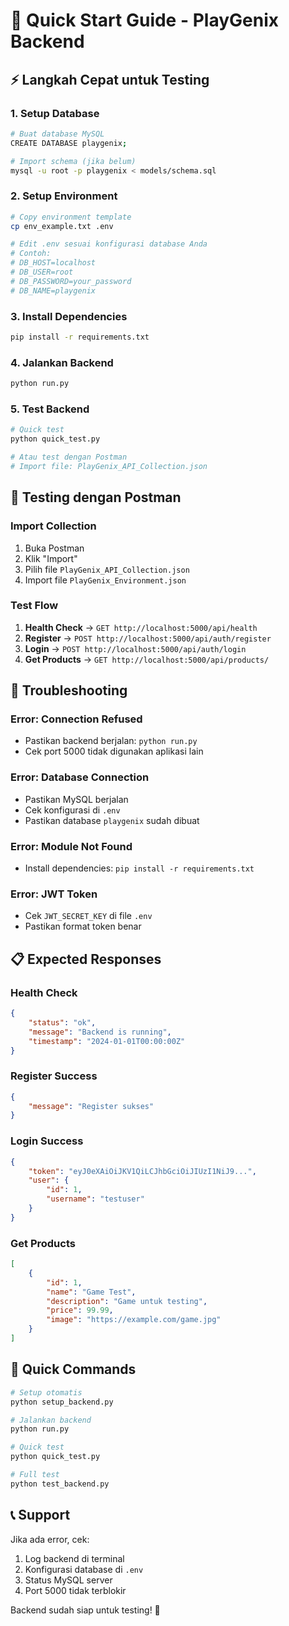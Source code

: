 # 🚀 Quick Start Guide - PlayGenix Backend

## ⚡ Langkah Cepat untuk Testing

### 1. Setup Database
```bash
# Buat database MySQL
CREATE DATABASE playgenix;

# Import schema (jika belum)
mysql -u root -p playgenix < models/schema.sql
```

### 2. Setup Environment
```bash
# Copy environment template
cp env_example.txt .env

# Edit .env sesuai konfigurasi database Anda
# Contoh:
# DB_HOST=localhost
# DB_USER=root
# DB_PASSWORD=your_password
# DB_NAME=playgenix
```

### 3. Install Dependencies
```bash
pip install -r requirements.txt
```

### 4. Jalankan Backend
```bash
python run.py
```

### 5. Test Backend
```bash
# Quick test
python quick_test.py

# Atau test dengan Postman
# Import file: PlayGenix_API_Collection.json
```

## 🧪 Testing dengan Postman

### Import Collection
1. Buka Postman
2. Klik "Import"
3. Pilih file `PlayGenix_API_Collection.json`
4. Import file `PlayGenix_Environment.json`

### Test Flow
1. **Health Check** → `GET http://localhost:5000/api/health`
2. **Register** → `POST http://localhost:5000/api/auth/register`
3. **Login** → `POST http://localhost:5000/api/auth/login`
4. **Get Products** → `GET http://localhost:5000/api/products/`

## 🔧 Troubleshooting

### Error: Connection Refused
- Pastikan backend berjalan: `python run.py`
- Cek port 5000 tidak digunakan aplikasi lain

### Error: Database Connection
- Pastikan MySQL berjalan
- Cek konfigurasi di `.env`
- Pastikan database `playgenix` sudah dibuat

### Error: Module Not Found
- Install dependencies: `pip install -r requirements.txt`

### Error: JWT Token
- Cek `JWT_SECRET_KEY` di file `.env`
- Pastikan format token benar

## 📋 Expected Responses

### Health Check
```json
{
    "status": "ok",
    "message": "Backend is running",
    "timestamp": "2024-01-01T00:00:00Z"
}
```

### Register Success
```json
{
    "message": "Register sukses"
}
```

### Login Success
```json
{
    "token": "eyJ0eXAiOiJKV1QiLCJhbGciOiJIUzI1NiJ9...",
    "user": {
        "id": 1,
        "username": "testuser"
    }
}
```

### Get Products
```json
[
    {
        "id": 1,
        "name": "Game Test",
        "description": "Game untuk testing",
        "price": 99.99,
        "image": "https://example.com/game.jpg"
    }
]
```

## 🎯 Quick Commands

```bash
# Setup otomatis
python setup_backend.py

# Jalankan backend
python run.py

# Quick test
python quick_test.py

# Full test
python test_backend.py
```

## 📞 Support

Jika ada error, cek:
1. Log backend di terminal
2. Konfigurasi database di `.env`
3. Status MySQL server
4. Port 5000 tidak terblokir

Backend sudah siap untuk testing! 🎉 